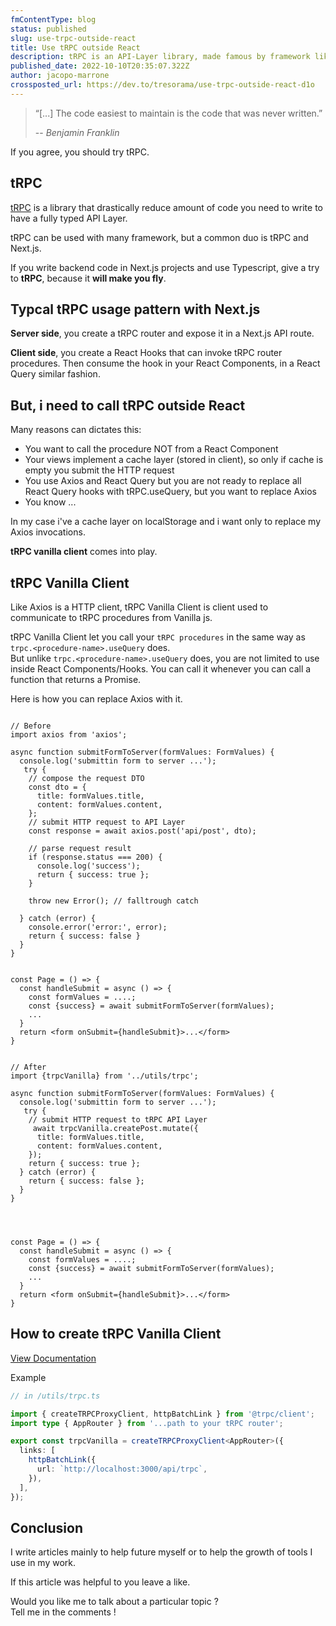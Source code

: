 ```yaml
---
fmContentType: blog
status: published
slug: use-trpc-outside-react
title: Use tRPC outside React
description: tRPC is an API-Layer library, made famous by framework like the T3 stack that uses React. But tRPC can be used from vanilla js as well. Leran how to do it in this guide
published_date: 2022-10-10T20:35:07.322Z
author: jacopo-marrone
crossposted_url: https://dev.to/tresorama/use-trpc-outside-react-d1o
---
```


> “[...] The code easiest to maintain is the code that was never written.”
>
> -- <cite>Benjamin Franklin</cite>

If you agree, you should try tRPC.

## tRPC

[tRPC](https://trpc.io/) is a library that drastically reduce amount of code you need to write to have a fully typed API Layer.

tRPC can be used with many framework, but a common duo is tRPC and Next.js.

If you write backend code in Next.js projects and use Typescript, give a try to **tRPC**, because it **will make you fly**.

## Typcal tRPC usage pattern with Next.js

**Server side**, you create a tRPC router and expose it in a Next.js API route.  

**Client side**, you create a React Hooks that can invoke tRPC router procedures.
Then consume the hook in your React Components, in a React Query similar fashion.

## But, i need to call tRPC outside React

Many reasons can dictates this:  

- You want to call the procedure NOT from a React Component
- Your views implement a cache layer (stored in client), so only if cache is empty you submit the HTTP request
- You use Axios and React Query but you are not ready to replace all React Query hooks with tRPC.useQuery, but you want to replace Axios
- You know ...

In my case i've a cache layer on localStorage and i want only to replace my Axios invocations.

**tRPC vanilla client** comes into play.

## tRPC Vanilla Client

Like Axios is a HTTP client, tRPC Vanilla Client is  client used to communicate to tRPC procedures from Vanilla js.

tRPC Vanilla Client let you call your `tRPC procedures` in the same way as `trpc.<procedure-name>.useQuery` does.  
But unlike `trpc.<procedure-name>.useQuery` does, you are not limited to use inside React Components/Hooks.
You can call it whenever you can call a function that returns a Promise.

Here is how you can replace Axios with it.

```tsx

// Before
import axios from 'axios';

async function submitFormToServer(formValues: FormValues) {
  console.log('submittin form to server ...');
   try {
    // compose the request DTO
    const dto = {
      title: formValues.title,
      content: formValues.content,
    };
    // submit HTTP request to API Layer
    const response = await axios.post('api/post', dto);

    // parse request result
    if (response.status === 200) {
      console.log('success');
      return { success: true };
    }
    
    throw new Error(); // falltrough catch
  
  } catch (error) {
    console.error('error:', error);
    return { success: false }
  }
}


const Page = () => {
  const handleSubmit = async () => {
    const formValues = ....;
    const {success} = await submitFormToServer(formValues);
    ...
  }
  return <form onSubmit={handleSubmit}>...</form> 
}
```

```tsx

// After
import {trpcVanilla} from '../utils/trpc';

async function submitFormToServer(formValues: FormValues) {
  console.log('submittin form to server ...');
   try {
    // submit HTTP request to tRPC API Layer
     await trpcVanilla.createPost.mutate({
      title: formValues.title,
      content: formValues.content,
    });
    return { success: true };
  } catch (error) {
    return { success: false };
  }
}




const Page = () => {
  const handleSubmit = async () => {
    const formValues = ....;
    const {success} = await submitFormToServer(formValues);
    ...
  }
  return <form onSubmit={handleSubmit}>...</form> 
}
```

## How to create tRPC Vanilla Client

[View Documentation](https://trpc.io/docs/v10/vanilla)

Example  

```ts
// in /utils/trpc.ts

import { createTRPCProxyClient, httpBatchLink } from '@trpc/client';
import type { AppRouter } from '...path to your tRPC router';

export const trpcVanilla = createTRPCProxyClient<AppRouter>({
  links: [
    httpBatchLink({
      url: `http://localhost:3000/api/trpc`,
    }),
  ],
});
```

## Conclusion

I write articles mainly to help future myself or to help the growth of tools I use in my work.

If this article was helpful to you leave a like.

Would you like me to talk about a particular topic ?  
Tell me in the comments !
